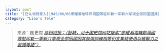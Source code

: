 ```yaml
---
layout: post
title: "[已认领待录入]1945/06/06廖耀湘电转郑洞国等驻印新一军新六军现全部回国因其装备训练相等仍宜集结使用以维战力之发扬等语"
category: "Liao's Tele"
---
```



> 来源：国史馆 [*原档链接：（暂缺，可于国史馆网站搜索“廖耀湘電轉鄭洞國等駐印新一軍新六軍現全部回國因其裝備訓練相等仍宜集結使用以維戰力之發揚等語“）*]()
